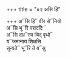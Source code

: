 +++
title = "०२ असि हि"

+++
अ᳓सि हि᳓ वीर से᳓नियो  
अ᳓सि भू᳓रि पराददिः᳓  
अ᳓सि दभ्र᳓स्य चिद् वृधो᳓  
य᳓जमानाय शिक्षसि  
सुन्वते᳓ भू᳓रि ते व᳓सु